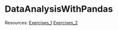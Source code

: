 # DataAnalysisWithPandas

Resources:
[Exercises_1](https://www.geeksforgeeks.org/pandas-practice-excercises-questions-and-solutions/)
[Exercises_2](https://www.w3schools.com/python/pandas/pandas_exercises.asp)

